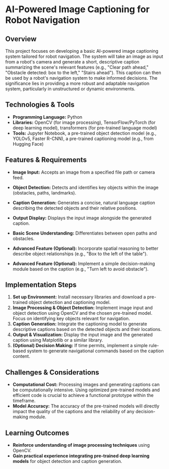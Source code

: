 # AI-Powered Image Captioning for Robot Navigation

## Overview

This project focuses on developing a basic AI-powered image captioning system tailored for robot navigation. The system will take an image as input from a robot's camera and generate a short, descriptive caption summarizing the scene's relevant features (e.g., "Clear path ahead," "Obstacle detected: box to the left," "Stairs ahead"). This caption can then be used by a robot's navigation system to make informed decisions.  The significance lies in providing a more robust and adaptable navigation system, particularly in unstructured or dynamic environments.

## Technologies & Tools

- **Programming Language:** Python
- **Libraries:** OpenCV (for image processing), TensorFlow/PyTorch (for deep learning model), transformers (for pre-trained language model)
- **Tools:** Jupyter Notebook, a pre-trained object detection model (e.g., YOLOv5, Faster R-CNN), a pre-trained captioning model (e.g., from Hugging Face)


## Features & Requirements

- **Image Input:** Accepts an image from a specified file path or camera feed.
- **Object Detection:** Detects and identifies key objects within the image (obstacles, paths, landmarks).
- **Caption Generation:** Generates a concise, natural language caption describing the detected objects and their relative positions.
- **Output Display:** Displays the input image alongside the generated caption.
- **Basic Scene Understanding:** Differentiates between open paths and obstacles.


- **Advanced Feature (Optional):** Incorporate spatial reasoning to better describe object relationships (e.g., "Box to the left of the table").
- **Advanced Feature (Optional):** Implement a simple decision-making module based on the caption (e.g., "Turn left to avoid obstacle").


## Implementation Steps

1. **Set up Environment:** Install necessary libraries and download a pre-trained object detection and captioning model.
2. **Image Processing & Object Detection:** Implement image input and object detection using OpenCV and the chosen pre-trained model.  Focus on identifying key objects relevant for navigation.
3. **Caption Generation:** Integrate the captioning model to generate descriptive captions based on the detected objects and their locations.
4. **Output & Visualization:** Display the input image and the generated caption using Matplotlib or a similar library.
5. **(Optional) Decision Making:** If time permits, implement a simple rule-based system to generate navigational commands based on the caption content.


## Challenges & Considerations

- **Computational Cost:**  Processing images and generating captions can be computationally intensive. Using optimized pre-trained models and efficient code is crucial to achieve a functional prototype within the timeframe.
- **Model Accuracy:** The accuracy of the pre-trained models will directly impact the quality of the captions and the reliability of any decision-making module.


## Learning Outcomes

- **Reinforce understanding of image processing techniques** using OpenCV.
- **Gain practical experience integrating pre-trained deep learning models** for object detection and caption generation.

